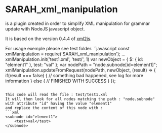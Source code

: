 # SARAH_xml_manipulation
is a plugin created in order to simplify XML manipulation for grammar update with NodeJS javascript object.

It is based on the version 0.4.4 of [xml2js](https://www.npmjs.com/package/xml2js).

For usage exemple please see test folder.
``javascript
const xmlManipulation = require('SARAH_xml_manipulation');
...
xmlManipulation.init('test1.xml', 'test/', 1)
var newObject = {
	$: {
		id: "element1"
	},
	test: "val"
};
var nodePath = "node.subnode[id=element1]";
xmlManipulation.updateFromRequest(nodePath, newObject, (result) => {
	if(result === false) {
		// something bad happened, see log for more information
	} else {
		// FINISHED WITH SUCCESS
	}
});
```

This code will read the file : test/test1.xml
It will then look for all nodes matching the path : "node.subnode" with attribute "id" having the value "element1"
and replace the content of this node with :
```xml
<subnode id="element1">
	<test>val</test>
</subnode>
```
